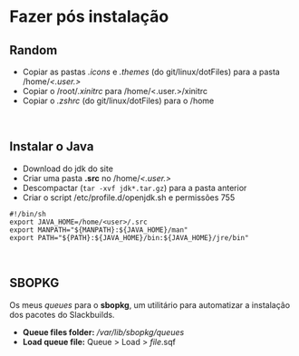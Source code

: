 # Fazer pós instalação


## Random
- Copiar as pastas *.icons* e *.themes* (do git/linux/dotFiles) para a pasta /home/*<.user.>*
- Copiar o /root/*.xinitrc* para /home/<.user.>/xinitrc
- Copiar o *.zshrc* (do git/linux/dotFiles) para o /home


<br>

## Instalar o Java
- Download do jdk do site
- Criar uma pasta __.src__ no /home/*<.user.>*
- Descompactar (```tar -xvf jdk*.tar.gz```) para a pasta anterior
- Criar o script /etc/profile.d/openjdk.sh e permissões 755
```
#!/bin/sh
export JAVA_HOME=/home/<user>/.src
export MANPATH="${MANPATH}:${JAVA_HOME}/man"
export PATH="${PATH}:${JAVA_HOME}/bin:${JAVA_HOME}/jre/bin"
```


<br>

## SBOPKG
Os meus _queues_ para o **sbopkg**, um utilitário para automatizar a instalação dos pacotes do Slackbuilds.
- **Queue files folder:** */var/lib/sbopkg/queues*
- **Load queue file:** Queue > Load > *file*.sqf





